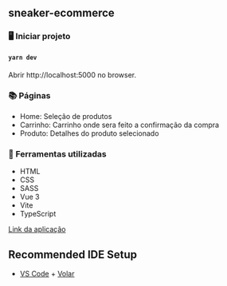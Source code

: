 ## sneaker-ecommerce

### 🖥️ Iniciar projeto

#### `yarn dev`
Abrir http://localhost:5000 no browser.

### 📚 Páginas

- Home: Seleção de produtos
- Carrinho: Carrinho onde sera feito a confirmação da compra
- Produto: Detalhes do produto selecionado

### 🔨 Ferramentas utilizadas

- HTML
- CSS
- SASS
- Vue 3
- Vite
- TypeScript


<a href="https://sneaker-ecommerce.vercel.app/">Link da aplicação</a>

## Recommended IDE Setup
- [VS Code](https://code.visualstudio.com/) + [Volar](https://marketplace.visualstudio.com/items?itemName=Vue.volar)
